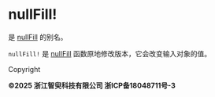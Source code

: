 # nullFill!

是 [nullFill](nullFill.md) 的别名。

`nullFill!` 是 [nullFill](nullFill.md) 函数原地修改版本，它会改变输入对象的值。

Copyright

**©2025 浙江智臾科技有限公司 浙ICP备18048711号-3**
